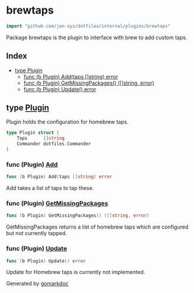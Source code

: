 <!-- Code generated by gomarkdoc. DO NOT EDIT -->

# brewtaps

```go
import "github.com/jan-xyz/dotfiles/internal/plugins/brewtaps"
```

Package brewtaps is the plugin to interface with brew to add custom taps.

## Index

- [type Plugin](<#Plugin>)
  - [func \(b Plugin\) Add\(taps \[\]string\) error](<#Plugin.Add>)
  - [func \(b Plugin\) GetMissingPackages\(\) \(\[\]string, error\)](<#Plugin.GetMissingPackages>)
  - [func \(b Plugin\) Update\(\) error](<#Plugin.Update>)


<a name="Plugin"></a>
## type [Plugin](<https://github.com/jan-xyz/dotfiles/blob/main/internal/plugins/brewtaps/plugin.go#L14-L17>)

Plugin holds the configuration for homebrew taps.

```go
type Plugin struct {
    Taps      []string
    Commander dotfiles.Commander
}
```

<a name="Plugin.Add"></a>
### func \(Plugin\) [Add](<https://github.com/jan-xyz/dotfiles/blob/main/internal/plugins/brewtaps/plugin.go#L44>)

```go
func (b Plugin) Add(taps []string) error
```

Add takes a list of taps to tap these.

<a name="Plugin.GetMissingPackages"></a>
### func \(Plugin\) [GetMissingPackages](<https://github.com/jan-xyz/dotfiles/blob/main/internal/plugins/brewtaps/plugin.go#L21>)

```go
func (b Plugin) GetMissingPackages() ([]string, error)
```

GetMissingPackages returns a list of homebrew taps which are configured but not currently tapped.

<a name="Plugin.Update"></a>
### func \(Plugin\) [Update](<https://github.com/jan-xyz/dotfiles/blob/main/internal/plugins/brewtaps/plugin.go#L60>)

```go
func (b Plugin) Update() error
```

Update for Homebrew taps is currently not implemented.

Generated by [gomarkdoc](<https://github.com/princjef/gomarkdoc>)
